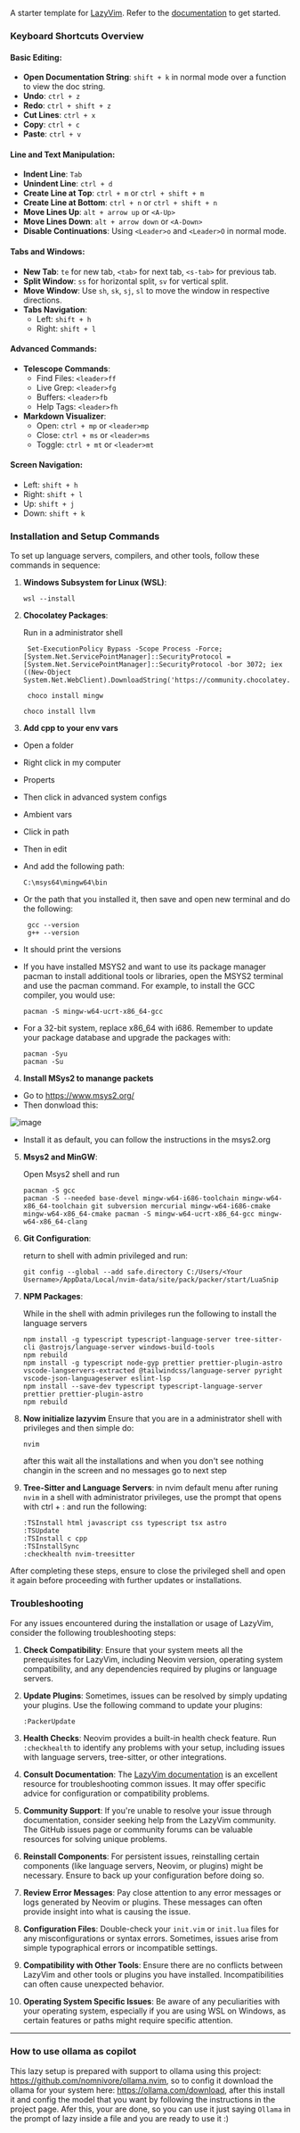 

A starter template for [LazyVim](https://github.com/LazyVim/LazyVim). Refer to the [documentation](https://lazyvim.github.io/installation) to get started.

### Keyboard Shortcuts Overview

#### Basic Editing:

- **Open Documentation String**: `shift + k` in normal mode over a function to view the doc string.
- **Undo**: `ctrl + z`
- **Redo**: `ctrl + shift + z`
- **Cut Lines**: `ctrl + x`
- **Copy**: `ctrl + c`
- **Paste**: `ctrl + v`

#### Line and Text Manipulation:

- **Indent Line**: `Tab`
- **Unindent Line**: `ctrl + d`
- **Create Line at Top**: `ctrl + m` or `ctrl + shift + m`
- **Create Line at Bottom**: `ctrl + n` or `ctrl + shift + n`
- **Move Lines Up**: `alt + arrow up` or `<A-Up>`
- **Move Lines Down**: `alt + arrow down` or `<A-Down>`
- **Disable Continuations**: Using `<Leader>o` and `<Leader>O` in normal mode.

#### Tabs and Windows:

- **New Tab**: `te` for new tab, `<tab>` for next tab, `<s-tab>` for previous tab.
- **Split Window**: `ss` for horizontal split, `sv` for vertical split.
- **Move Window**: Use `sh`, `sk`, `sj`, `sl` to move the window in respective directions.
- **Tabs Navigation**:
  - Left: `shift + h`
  - Right: `shift + l`

#### Advanced Commands:

- **Telescope Commands**:
  - Find Files: `<leader>ff`
  - Live Grep: `<leader>fg`
  - Buffers: `<leader>fb`
  - Help Tags: `<leader>fh`
- **Markdown Visualizer**:
  - Open: `ctrl + mp` or `<leader>mp`
  - Close: `ctrl + ms` or `<leader>ms`
  - Toggle: `ctrl + mt` or `<leader>mt`

#### Screen Navigation:

- Left: `shift + h`
- Right: `shift + l`
- Up: `shift + j`
- Down: `shift + k`

### Installation and Setup Commands

To set up language servers, compilers, and other tools, follow these commands in sequence:

1. **Windows Subsystem for Linux (WSL)**:

   ```
   wsl --install
   ```

2. **Chocolatey Packages**:

   Run in a administrator shell

   ```shell
    Set-ExecutionPolicy Bypass -Scope Process -Force; [System.Net.ServicePointManager]::SecurityProtocol = [System.Net.ServicePointManager]::SecurityProtocol -bor 3072; iex ((New-Object System.Net.WebClient).DownloadString('https://community.chocolatey.org/install.ps1'))
   ```
   ```shell
    choco install mingw
   ```
   ```shell
   choco install llvm
   ```

4. **Add cpp to your env vars**

  - Open a folder
  - Right click in my computer
  - Properts
  - Then click in advanced system configs
  - Ambient vars
  - Click in path
  - Then in edit
  - And add the following path:

    ```
    C:\msys64\mingw64\bin
    ```
 - Or the path that you installed it, then save and open new terminal and do the following:
   ```shell
    gcc --version
    g++ --version
   ```
- It should print the versions
- If you have installed MSYS2 and want to use its package manager pacman to install additional tools or libraries,
open the MSYS2 terminal and use the pacman command. For example, to install the GCC compiler, you would use:

  ```
  pacman -S mingw-w64-ucrt-x86_64-gcc
  ```
- For a 32-bit system, replace x86_64 with i686. Remember to update your package database and upgrade the packages with:
  ```
  pacman -Syu
  pacman -Su
  ```

4. **Install MSys2 to manange packets**
  - Go to https://www.msys2.org/
  - Then donwload this:

![image](https://github.com/letalboy/lazyvim-config/assets/63066865/86de645e-f54a-4d11-9834-98fccd67c1e1)

  - Install it as default, you can follow the instructions in the msys2.org

5. **Msys2 and MinGW**:

   Open Msys2 shell and run

   ```
   pacman -S gcc
   pacman -S --needed base-devel mingw-w64-i686-toolchain mingw-w64-x86_64-toolchain git subversion mercurial mingw-w64-i686-cmake mingw-w64-x86_64-cmake pacman -S mingw-w64-ucrt-x86_64-gcc mingw-w64-x86_64-clang
   ```
  
6. **Git Configuration**:

   return to shell with admin privileged and run:

   ```shell
   git config --global --add safe.directory C:/Users/<Your Username>/AppData/Local/nvim-data/site/pack/packer/start/LuaSnip
   ```

7. **NPM Packages**:

   While in the shell with admin privileges run the following to install the language servers

   ```shell
   npm install -g typescript typescript-language-server tree-sitter-cli @astrojs/language-server windows-build-tools
   npm rebuild
   npm install -g typescript node-gyp prettier prettier-plugin-astro vscode-langservers-extracted @tailwindcss/language-server pyright vscode-json-languageserver eslint-lsp
   npm install --save-dev typescript typescript-language-server prettier prettier-plugin-astro
   npm rebuild
   ```

8. **Now initialize lazyvim**
   Ensure that you are in a administrator shell with privileges and then simple do:

   ```shell
   nvim
   ```

   after this wait all the installations and when you don't see nothing changin in the screen and no messages go to next step

9. **Tree-Sitter and Language Servers**:
   in nvim default menu after runing `nvim` in a shell with administrator privileges, use the prompt that opens with ctrl + : and run the following:
   ```
   :TSInstall html javascript css typescript tsx astro
   :TSUpdate
   :TSInstall c cpp
   :TSInstallSync
   :checkhealth nvim-treesitter
   ```

After completing these steps, ensure to close the privileged shell and open it again before proceeding with further updates or installations.

### Troubleshooting

For any issues encountered during the installation or usage of LazyVim, consider the following troubleshooting steps:

1. **Check Compatibility**: Ensure that your system meets all the prerequisites for LazyVim, including Neovim version, operating system compatibility, and any dependencies required by plugins or language servers.

2. **Update Plugins**: Sometimes, issues can be resolved by simply updating your plugins. Use the following command to update your plugins:
   ```
   :PackerUpdate
   ```
3. **Health Checks**: Neovim provides a built-in health check feature. Run `:checkhealth` to identify any problems with your setup, including issues with language servers, tree-sitter, or other integrations.

4. **Consult Documentation**: The [LazyVim documentation](https://lazyvim.github.io/) is an excellent resource for troubleshooting common issues. It may offer specific advice for configuration or compatibility problems.

5. **Community Support**: If you're unable to resolve your issue through documentation, consider seeking help from the LazyVim community. The GitHub issues page or community forums can be valuable resources for solving unique problems.

6. **Reinstall Components**: For persistent issues, reinstalling certain components (like language servers, Neovim, or plugins) might be necessary. Ensure to back up your configuration before doing so.

7. **Review Error Messages**: Pay close attention to any error messages or logs generated by Neovim or plugins. These messages can often provide insight into what is causing the issue.

8. **Configuration Files**: Double-check your `init.vim` or `init.lua` files for any misconfigurations or syntax errors. Sometimes, issues arise from simple typographical errors or incompatible settings.

9. **Compatibility with Other Tools**: Ensure there are no conflicts between LazyVim and other tools or plugins you have installed. Incompatibilities can often cause unexpected behavior.

10. **Operating System Specific Issues**: Be aware of any peculiarities with your operating system, especially if you are using WSL on Windows, as certain features or paths might require specific attention.

---

### How to use ollama as copilot
This lazy setup is prepared with support to ollama using this project: https://github.com/nomnivore/ollama.nvim, so to config it download the ollama for your system here: https://ollama.com/download, after this install it and config the model that you want by following the instructions in the project page. Afer this, your are done, so you can use it just saying `Ollama` in the prompt of lazy inside a file and you are ready to use it :)
